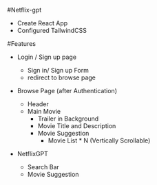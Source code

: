 #Netflix-gpt

- Create React App
- Configured TailwindCSS



#Features 

- Login / Sign up page
    - Sign in/ Sign up Form 
    - redirect to browse page
- Browse Page (after Authentication)
    - Header 
    - Main Movie
        - Trailer in Background
        - Movie Title and Description
        - Movie Suggestion 
            - Movie List * N (Vertically Scrollable)

- NetflixGPT 
    - Search Bar
    - Movie Suggestion
